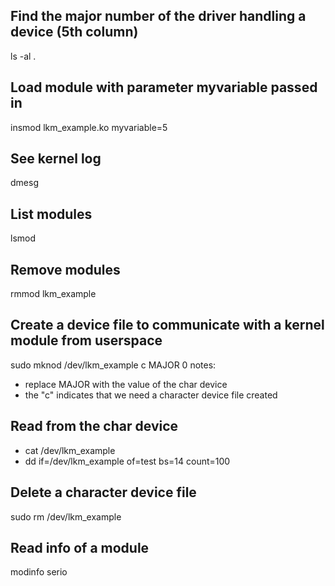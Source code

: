 
## Find the major number of the driver handling a device (5th column)
ls -al .

## Load module with parameter myvariable passed in
insmod lkm_example.ko myvariable=5

## See kernel log
dmesg

## List modules
lsmod

## Remove modules
rmmod lkm_example

## Create a device file to communicate with a kernel module from userspace
sudo mknod /dev/lkm_example c MAJOR 0
notes:
- replace MAJOR with the value of the char device
- the "c" indicates that we need a character device file created

## Read from the char device
- cat /dev/lkm_example
- dd if=/dev/lkm_example of=test bs=14 count=100

## Delete a character device file
sudo rm /dev/lkm_example

## Read info of a module
modinfo serio
